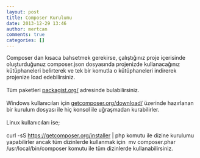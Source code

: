 ```yaml
---
layout: post
title: Composer Kurulumu
date: 2013-12-29 13:46
author: mertcan
comments: true
categories: []
---
```

Composer dan kısaca bahsetmek gerekirse, çalıştığınız proje içerisinde oluşturduğunuz composer.json dosyasında projenizde kullanacağınız kütüphaneleri belirterek ve tek bir komutla o kütüphaneleri indirerek projenize load edebilirsiniz. <br /><br />Tüm paketleri&nbsp;<a href="https://packagist.org/">packagist.org/</a>&nbsp;adresinde bulabilirsiniz.<br /><br />Windows kullanıcıları için&nbsp;<a href="http://getcomposer.org/download/">getcomposer.org/download/</a>&nbsp;üzerinde hazırlanan bir kurulum dosyası ile hiç konsol ile uğraşmadan kurabilirler.<br /><br />Linux kullanıcıları ise;<br /><br />curl -sS https://getcomposer.org/installer | php komutu ile dizine kurulumu yapabilirler ancak tüm dizinlerde kullanmak için &nbsp;mv composer.phar /usr/local/bin/composer komutu ile tüm dizinlerde kullanabilirsiniz.
